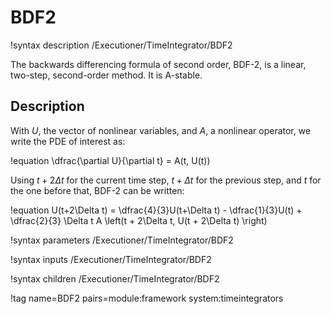 # BDF2

!syntax description /Executioner/TimeIntegrator/BDF2

The backwards differencing formula of second order, BDF-2, is a linear, two-step, second-order method. It is
A-stable.

## Description

With $U$, the vector of nonlinear variables, and $A$, a nonlinear operator,
we write the PDE of interest as:

!equation
\dfrac{\partial U}{\partial t} = A(t, U(t))

Using $t+2\Delta t$ for the current time step, $t+\Delta t$ for the previous step, and $t$ for the one before that,
BDF-2 can be written:

!equation
U(t+2\Delta t) = \dfrac{4}{3}U(t+\Delta t) - \dfrac{1}{3}U(t) + \dfrac{2}{3} \Delta t A \left(t + 2\Delta t, U(t + 2\Delta t) \right)

!syntax parameters /Executioner/TimeIntegrator/BDF2

!syntax inputs /Executioner/TimeIntegrator/BDF2

!syntax children /Executioner/TimeIntegrator/BDF2

!tag name=BDF2 pairs=module:framework system:timeintegrators
